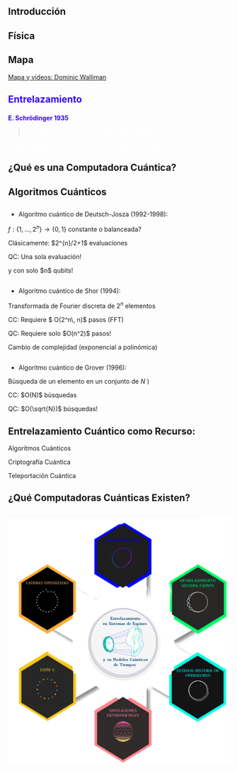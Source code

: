 </section><section id="introducción" class="titleslide slide level1" data-background="inf.gif"> 
<h1>Introducción</h1>

# Física 

## Mapa

<a href="http://dominicwalliman.com"> Mapa y videos: Dominic Walliman</a>

</section><section data-background="map.png" data-background-size="cover" data-background-color="#111">

</section><section data-background="cups2.jpg" data-background-size="cover" data-background-color="#111">
<h1><p style="color: #3300FF "><strong>Entrelazamiento</strong></p></h1>

<p style="color: #3300FF"><strong>E. Schrödinger 1935</strong></p>

<span class="fragment (appear)" data-fragment-index="1"><p>		
<blockquote cite=""><p style="color: white">&ldquo;The characteristic trait of Quantum Mechanics&rdquo;</p></blockquote>
		
<span class="fragment (appear)" data-fragment-index="2"><p>
<p style="color: white">Correlaciones sin análogo clásico en sistemas compuestos</p> 

## ¿Qué es una Computadora Cuántica?
</section><section data-background-video="QM1.mp4" data-background-size="cover" controls id="video1" data-transition="fade"> 

## Algoritmos Cuánticos

##

<span class="fragment (appear)" data-fragment-index="1"><p>
- Algoritmo cuántico de Deutsch-Josza (1992-1998):

 <span class="fragment (appear)" data-fragment-index="2"><p>
 $f:\{1,\ldots,2^n\}\rightarrow \{0,1\}$ constante o balanceada?
 <p class="fragment highlight-red">Clásicamente:  $2^{n}/2+1$ evaluaciones</p>
 <p class="fragment highlight-blue">QC: Una sola evaluación!</p>
 <p class="fragment grow">y con solo $n$ qubits!</p></p>

##

<span class="fragment (appear)" data-fragment-index="1"><p>
- Algoritmo cuántico de Shor (1994):
 
<span class="fragment (appear)" data-fragment-index="2"><p>
 Transformada de Fourier discreta de $2^n$ elementos
 
 <p class="fragment highlight-red">CC: Requiere $ O(2^n\, n)$ pasos (FFT)</p> 
 <p class="fragment highlight-blue">QC: Requiere solo $O(n^2)$ pasos!</p>
 <p class="fragment grow">Cambio de complejidad (exponencial a polinómica)</p>

##

<span class="fragment (appear)" data-fragment-index="1"><p>				
- Algoritmo cuántico de Grover (1996):
 
 Búsqueda de un elemento en un conjunto de $N$ )
 <p class="fragment highlight-red"> CC: $O(N)$ búsquedas</p> 
 <p class="fragment highlight-blue"> QC: $O(\sqrt{N})$  búsquedas!</p> 

## Entrelazamiento Cuántico como Recurso:

<span class="fragment (appear)" data-fragment-index="1"><p> 
Algoritmos Cuánticos 

<span class="fragment (appear)" data-fragment-index="2"><p> 
Criptografía Cuántica

<span class="fragment (appear)" data-fragment-index="3"><p>
Teleportación Cuántica


## ¿Qué Computadoras Cuánticas Existen?
</section><section data-background-video="QM2.mp4" data-background-size="cover" data-background-color="#000" id="este" class="slide level2">

# <a href="../Portada2.svg#3">![](../home.png)</a>
